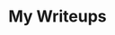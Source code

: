 ---
title: "My Writeups"
description: "This is meta description."
draft: false


# custom style
custom_class: "" 
custom_attributes: "" 
custom_css: ""
---